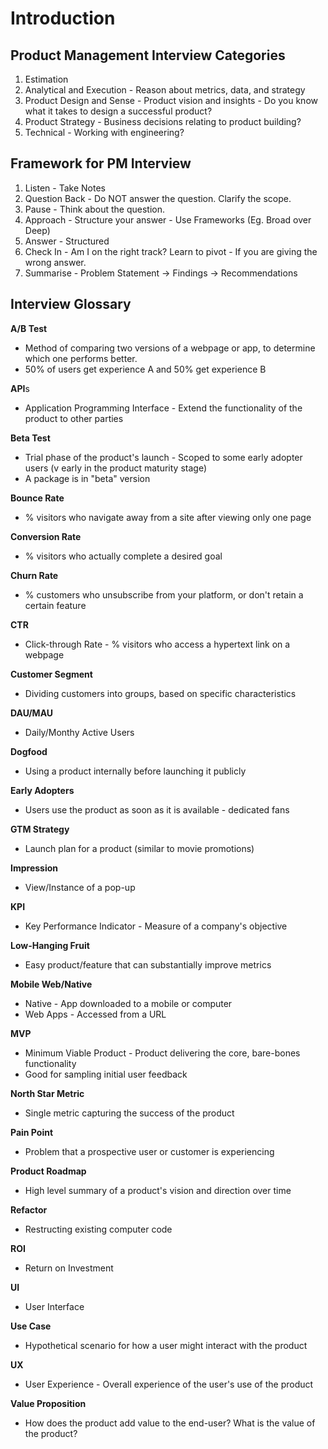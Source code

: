 # Introduction

## Product Management Interview Categories 

1. Estimation
2. Analytical and Execution - Reason about metrics, data, and strategy
3. Product Design and Sense - Product vision and insights - Do you know what it takes to design a successful product?
4. Product Strategy - Business decisions relating to product building?
5. Technical - Working with engineering?

## Framework for PM Interview

1. Listen - Take Notes
2. Question Back - Do NOT answer the question. Clarify the scope.
3. Pause - Think about the question.
4. Approach - Structure your answer - Use Frameworks (Eg. Broad over Deep)
5. Answer - Structured
6. Check In - Am I on the right track? Learn to pivot - If you are giving the wrong answer.
7. Summarise - Problem Statement -> Findings -> Recommendations

## Interview Glossary

**A/B Test**
- Method of comparing two versions of a webpage or app, to determine which one performs better.
- 50% of users get experience A and 50% get experience B

**API**s
- Application Programming Interface - Extend the functionality of the product to other parties

**Beta Test**
- Trial phase of the product's launch - Scoped to some early adopter users (v early in the product maturity stage)
- A package is in "beta" version

**Bounce Rate**
- % visitors who navigate away from a site after viewing only one page

**Conversion Rate**
- % visitors who actually complete a desired goal

**Churn Rate**
- % customers who unsubscribe from your platform, or don't retain a certain feature

**CTR**
- Click-through Rate - % visitors who access a hypertext link on a webpage

**Customer Segment**
- Dividing customers into groups, based on specific characteristics

**DAU/MAU**
- Daily/Monthy Active Users

**Dogfood**
- Using a product internally before launching it publicly

**Early Adopters**
- Users use the product as soon as it is available - dedicated fans

**GTM Strategy**
- Launch plan for a product (similar to movie promotions)

**Impression**
- View/Instance of a pop-up

**KPI**
- Key Performance Indicator - Measure of a company's objective

**Low-Hanging Fruit**
- Easy product/feature that can substantially improve metrics

**Mobile Web/Native**
- Native - App downloaded to a mobile or computer
- Web Apps - Accessed from a URL

**MVP**
- Minimum Viable Product - Product delivering the core, bare-bones functionality
- Good for sampling initial user feedback

**North Star Metric**
- Single metric capturing the success of the product

**Pain Point**
- Problem that a prospective user or customer is experiencing

**Product Roadmap**
- High level summary of a product's vision and direction over time

**Refactor**
- Restructing existing computer code

**ROI**
- Return on Investment

**UI** 
- User Interface

**Use Case**
- Hypothetical scenario for how a user might interact with the product

**UX**
- User Experience - Overall experience of the user's use of the product

**Value Proposition**
- How does the product add value to the end-user? What is the value of the product?

